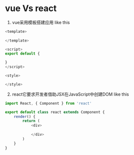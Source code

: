 # vue Vs react
1. vue采用模板搭建应用
like this
```js
<template>
  
</template>

<script>
export default {

}
</script>

<style>

</style>
```
2. react它要求开发者借助JSX在JavaScript中创建DOM
like this
```js
import React, { Component } from 'react'

export default class react extends Component {
    render() {
        return (
            <div>
                
            </div>
        )
    }
}
```